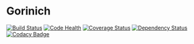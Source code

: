# Gorinich

[![Build Status](https://travis-ci.org/kulapard/Gorinich.svg?branch=master)](https://travis-ci.org/kulapard/Gorinich)
[![Code Health](https://landscape.io/github/kulapard/Gorinich/master/landscape.svg?style=flat)](https://landscape.io/github/kulapard/Gorinich/master)
[![Coverage Status](https://coveralls.io/repos/kulapard/Gorinich/badge.svg)](https://coveralls.io/r/kulapard/Gorinich)
[![Dependency Status](https://gemnasium.com/kulapard/Gorinich.svg)](https://gemnasium.com/kulapard/Gorinich)
[![Codacy Badge](https://api.codacy.com/project/badge/grade/4b9d8bc34c9948a08e094f52d0bf61dd)](https://www.codacy.com/app/kulapard/Gorinich)
